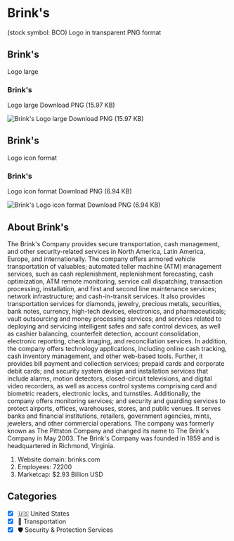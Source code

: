 # Brink's
 (stock symbol: BCO) Logo in transparent PNG format

## Brink's
 Logo large

### Brink's
 Logo large Download PNG (15.97 KB)

![Brink's
 Logo large Download PNG (15.97 KB)](/img/orig/BCO_BIG-253ba7e3.png)

## Brink's
 Logo icon format

### Brink's
 Logo icon format Download PNG (6.94 KB)

![Brink's
 Logo icon format Download PNG (6.94 KB)](/img/orig/BCO-6c6d692c.png)

## About Brink's


The Brink's Company provides secure transportation, cash management, and other security-related services in North America, Latin America, Europe, and internationally. The company offers armored vehicle transportation of valuables; automated teller machine (ATM) management services, such as cash replenishment, replenishment forecasting, cash optimization, ATM remote monitoring, service call dispatching, transaction processing, installation, and first and second line maintenance services; network infrastructure; and cash-in-transit services. It also provides transportation services for diamonds, jewelry, precious metals, securities, bank notes, currency, high-tech devices, electronics, and pharmaceuticals; vault outsourcing and money processing services; and services related to deploying and servicing intelligent safes and safe control devices, as well as cashier balancing, counterfeit detection, account consolidation, electronic reporting, check imaging, and reconciliation services. In addition, the company offers technology applications, including online cash tracking, cash inventory management, and other web-based tools. Further, it provides bill payment and collection services; prepaid cards and corporate debit cards; and security system design and installation services that include alarms, motion detectors, closed-circuit televisions, and digital video recorders, as well as access control systems comprising card and biometric readers, electronic locks, and turnstiles. Additionally, the company offers monitoring services; and security and guarding services to protect airports, offices, warehouses, stores, and public venues. It serves banks and financial institutions, retailers, government agencies, mints, jewelers, and other commercial operations. The company was formerly known as The Pittston Company and changed its name to The Brink's Company in May 2003. The Brink's Company was founded in 1859 and is headquartered in Richmond, Virginia.

1. Website domain: brinks.com
2. Employees: 72200
3. Marketcap: $2.93 Billion USD


## Categories
- [x] 🇺🇸 United States
- [x] 🚚 Transportation
- [x] 🛡️ Security & Protection Services
